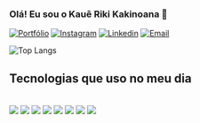 ### Olá! Eu sou o Kauê Riki Kakinoana 👋

[![Portfólio](https://img.shields.io/website?label=SujeitoProgramador.com/style=for-the-badge&url=https://sujeitoprogramador.com/)](https://portfolio-orpin-nine-25.vercel.app/)
[![Instagram](https://img.shields.io/badge/Instagram-E4405F?style=for-the-badge&logo=instagram&logoColor=white)](https://www.instagram.com/kaue_riki/)
[![Linkedin](https://img.shields.io/badge/LinkedIn-0077B5?style=for-the-badge&logo=linkedin&logoColor=white)](https://www.linkedin.com/in/kau%C3%AA-riki-70b518273/)
[![Email](https://img.shields.io/badge/Gmail-D14836?style=for-the-badge&logo=gmail&logoColor=white)](mailto:kauerikil@gmail.com/)

![Top Langs](https://github-readme-stats.vercel.app/api/top-langs/?username=kaueriki&hide_progress=true)

## Tecnologias que uso no meu dia

<div style="display: inline_block"><br/>
  <img align="center" "alt="html5" src="https://img.shields.io/badge/HTML5-E34F26?style=for-the-badge&logo=html5&logoColor=white"/>
  <img align="center" "alt="css" src="https://img.shields.io/badge/CSS-239120?&style=for-the-badge&logo=css3&logoColor=white"/>
  <img align="center" "alt="python" src="https://img.shields.io/badge/Python-3776AB?style=for-the-badge&logo=python&logoColor=white"/>
  <img align="center" "alt="Javascript" src="https://img.shields.io/badge/JavaScript-F7DF1E?style=for-the-badge&logo=javascript&logoColor=black"/>
  <img align="center" "alt="Typescript" src="https://img.shields.io/badge/TypeScript-007ACC?style=for-the-badge&logo=typescript&logoColor=white"/>
  <img align="center" "alt="Node" src="https://img.shields.io/badge/Node.js-43853D?style=for-the-badge&logo=node.js&logoColor=white"/>
  <img align="center" "alt="React" src="https://img.shields.io/badge/React-20232A?style=for-the-badge&logo=react&logoColor=61DAFB"/>
  <img align="center" "alt="Mysql" src="https://img.shields.io/badge/MySQL-00000F?style=for-the-badge&logo=mysql&logoColor=white"/>
</div>
